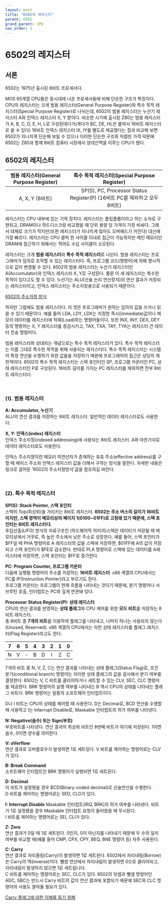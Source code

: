 ```yaml
---
layout: post
title: "6502의 레지스터"
parent: 6502
grand_parent: CPU
nav_order: 1
---
```

# 6502의 레지스터
## 서론
6502는 1975년 출시된 8비트 프로세서다.  

MOS 65계열 CPU들은 동시대에 나온 프로세서들에 비해 단순한 구조가 특징이다. CPU의 레지스터는 크게 범용 레지스터(General Purpose Register)와 특수 목적 레지스터(Special Purpose Register)로 나뉘는데, 6502의 범용 레지스터는 누산기 레지스터 A와 인덱스 레지스터 X, Y 뿐이다. 비슷한 시기에 출시된 Z80는 범용 레지스터가 A, B, C, D, E, H, L로 구성된데다가(게다가 BC, DE, HL은 붙여서 16비트 레지스터로 쓸 수 있다) 16비트 인덱스 레지스터 IX, IY를 별도로 제공했다는 점과 비교해 보면 6502가 지나치게 단순해 보일 수 있으나 이러한 단순한 구조와 저렴한 가격 덕분에 6502는 Z80과 함께 8비트 컴퓨터 시장에서 양대산맥을 이루는 CPU가 됐다.  
  

## 6502의 레지스터
  
| 범용 레지스터(General Purpose Register) | 특수 목적 레지스터(Special Purpose Register)                              |
|:---------------------------------------:|:-------------------------------------------------------------------------:|
| A, X, Y (8비트)                         | SP(S), PC, Processor Status Register(P) (16비트 PC를 제외하고 모두 8비트) |


레지스터는 CPU 내부에 있는 기억 장치다. 레지스터는 플립플롭이라고 하는 소자로 구현되고, DRAM이나 하드디스크랑 비교했을 때 단위 용량 당 가격이 가장 비싸다. 그래서 대체로 크기가 작지만(또한 레지스터가 지나치게 많아도 오버헤드가 커진다) 대신에 가장 빠르다. 레지스터는 CPU 클럭 한 사이클 이내로 접근이 가능하지만 메인 메모리인 DRAM에 접근하기 위해서는 적어도 수십 사이클이 소모된다.  

​레지스터는 크게 **범용 레지스터**와 **특수 목적 레지스터**로 나뉜다. 범용 레지스터는 프로그래머가 임의로 조작할 수 있는 레지스터다. 즉, 프로그램 코드(명령어)에 의해 명시적으로 값이 변경될 수 있다. 6502의 범용 레지스터는 누산기 레지스터인 A(Accumulator)와 인덱스 레지스터 X, Y로 구성된다. 물론 이 세 레지스터는 특수한 목적이 있다고도 할 수 있다. 누산기는 ALU(산술 논리 연산장치)의 연산 결과가 저장되는 레지스터이고, 인덱스 레지스터는 주소지정용으로 사용되기 때문이다.  

[6502의 주소지정 방식](/docs/cpu/6502/addressing-mode)

하지만 그럼에도 범용 레지스터다. 이 셋은 프로그래머가 원하는 임의의 값을 쓰거나 읽을 수 있기 때문이다. 예를 들어 LDA, LDY, LDX는 지정한 즉시(immediate)값이나 메모리 데이터를 레지스터에 적재(Load)하는 명령어들이다. 또한 INX, INY, DEX, DEY 등의 명령어는 X, Y 레지스터를 증감시키고, TAX, TXA, TAY, TYA는 레지스터 간 데이터 전송 명령어다.  

범용 레지스터와 상대되는 개념으로는 특수 목적 레지스터가 있다. 특수 목적 레지스터는 이름 그대로 특수한 목적을 위해 사용되는 레지스터다. 특수 목적 레지스터는 시스템이 특정 연산을 수행하기 위한 값들을 저장하기 때문에 프로그래머의 접근은 상당히 제한적이다. 6502의 특수 목적 레지스터는 스택 포인터인 SP, 프로그램 카운터인 PC, 상태 레지스터인 P로 구성된다. 16비트 길이를 가지는 PC 레지스터를 제외하면 전부 8비트 레지스터다.  

​
### (1). 범용 레지스터
**A: Accumulator, 누산기**  
ALU의 연산 결과를 저장하는 8비트 레지스터. 일반적인 데이터 레지스터로도 사용한다.  
  
**​X, Y: 인덱스(index) 레지스터**  
인덱스 주소지정(indexed addressing)에 사용되는 8비트 레지스터. A와 마찬가지로 데이터 레지스터로도 사용한다.  

인덱스 주소지정이란 메모리 피연산자가 존재하는 유효 주소(effective address)를 구할 때 베이스 주소와 인덱스 레지스터 값을 더해서 구하는 방식을 말한다. 자세한 내용은 링크로 걸어둔 '6502의  주소지정방식'글을 참조하길 바란다.  

​
### (2). 특수 목적 레지스터
**SP(S): Stack Pointer, 스택 포인터**  
스택의 Top(최상위)을 가리키는 8비트 레지스터. **6502는 주소 버스의 길이가 16비트이지만, 스택 영역이 메모리상의 페이지 1($0100-$01FF)로 고정돼 있기 때문에, 스택 포인터는 8비트 레지스터다.**  
후입선출(LIFO) 방식의 자료구조인 (하드웨어적 의미의)스택은 데이터가 저장될 때 메모리상에서 거꾸로, 즉 높은 주소에서 낮은 주소로 성장한다. 예를 들어, 스택 포인터가 $FF일 때 PHA 명령어로 A 레지스터의 값을 스택에 저장하면, $01FF에 A의 값이 저장되고 스택 포인터가 $FE로 감소한다. 반대로 PLA 명령어로 스택에 있는 데이터를 A레지스터에 저장하면, 스택 포인터는 $FF로 증가한다.  
  
​**PC: Program Counter, 프로그램 카운터**  
다음에 실행될 명령어의 주소를 저장하는 **16비트 레지스터**. x86 계열의 CPU에서는 PC를 IP(Instruction Pointer)라고 부르기도 한다.  
프로그램 카운터는 프로그램의 현재 흐름을 나타내는 것이기 때문에, 분기 명령어나 서브루틴 호출, 인터럽트는 PC와 깊게 연관돼 있다.  
  
**Processor Status Register(P): 상태 레지스터**  
CPU의 연산 결과를 반영하는 **상태 플래그**와 CPU 제어를 위한 **모드 비트**를 저장하는 8비트 레지스터.  
총 8비트 중 **7개의 비트**를 이용하여 플래그를 나타내고, 나머지 하나는 사용되지 않는다(Unused, Reserved). x86 계열의 CPU에서는 이런 상태 레지스터를 플래그 레지스터(Flag Register)라고도 한다.
  
| 7 | 6 | 5 | 4 | 3 | 2 | 1 | 0 |
|:-:|:-:|:-:|:-:|:-:|:-:|:-:|:-:|
| N | V | - | B | D | I | Z | C |

7개의 비트 중 N, V, Z, C는 연산 결과를 나타내는 상태 플래그(Status Flag)로, 조건 분기(conditional branch) 명령어는 이러한 상태 플래그의 값을 검사해서 분기 여부를 결정한다. 6502는 V, C 비트를 클리어하거나 세트할 수 있는 CLV, SEC, CLC 명령어를 제공한다. BRK 명령어의 실행 여부를 나타내는 B 역시 CPU의 상태를 나타내는 플래그 비트다. BRK 명령어는 일종의 소프트웨어 인터럽트이다.  
  
D나 I 비트는 CPU의 상태를 제어할 때 사용한다. D는 Decimal로, BCD 연산을 수행할 때 사용하고 I는 Interrupt Disable로, Maskable 인터럽트의 허가 여부를 나타낸다.  
  
**N: Negative(음수) 또는 Sign(부호)**  
부호비트를 나타낸다. 연산 결과의 최상위 비트인 8번째 비트가 여기에 저장된다. 1이면 음수, 0이면 양수를 의미한다.  
  
**V: oVerflow**  
연산 결과로 오버플로우가 발생하면 1로 세트된다. V 비트를 제어하는 명령어로는 CLV가 있다.  
  
​**B: Break Command**  
소프트웨어 인터럽트인 BRK 명령어가 실행되면 1로 세트된다.  
  
​**D: Decimal**  
이 비트가 설정됐을 경우 BCD(Binary-coded decimal)로 산술연산을 수행한다.  
D 비트를 제어하는 명령어로는 SED, CLD가 있다.  
  
**I: Interrupt Disable**
Maskable 인터럽트(IRQ, BRK)의 허가 여부를 나타낸다. 비트가 1로 설정됐을 경우 Maskable 인터럽트 요청이 들어왔을 때 무시된다.  
I 비트를 제어하는 명령어로는 SEI, CLI가 있다.  
  
**Z: Zero**  
연산 결과가 0일 때 1로 세트된다. 0인지, 0이 아닌지를 나타내기 때문에 두 수의 일치 여부를 비교할 때(예를 들어 CMP, CPX, CPY, BEQ, BNE 명령어 등) 자주 사용된다.  
  
​**C: Carry**  
연산 결과로 자리올림(Carry)이 발생하면 1로 세트된다. 6502에서 자리내림(Borrow)은 Carry의 역(inverse)이다. 뺄셈 연산에서 자리내림이 발생하면 0으로 클리어되고, 자리내림이 발생하지 않으면 1로 세트됩니다.  
C 비트를 제어하는 명령어로는 SEC, CLC가 있다. 6502의 덧셈과 뺄셈 명령어인 ADC, SBC는 반드시 Carry 비트의 값이 연산 결과에 포함되기 때문에 SEC와 CLC 명령어의 사용도 알아둘 필요가 있다.  
  
[Carry 플래그에 대한 이해를 돕기 위해](/docs/cpu/6502/carry-flag)